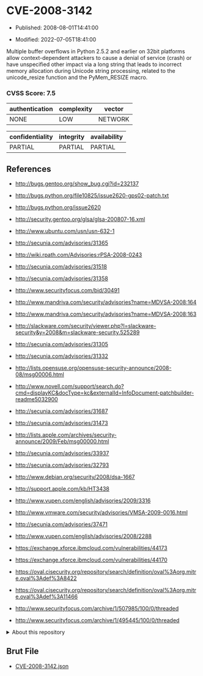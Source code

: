 # CVE-2008-3142

- Published: 2008-08-01T14:41:00

- Modified: 2022-07-05T18:41:00

Multiple buffer overflows in Python 2.5.2 and earlier on 32bit platforms allow context-dependent attackers to cause a denial of service (crash) or have unspecified other impact via a long string that leads to incorrect memory allocation during Unicode string processing, related to the unicode_resize function and the PyMem_RESIZE macro.

### CVSS Score: **7.5**

| authentication | complexity | vector |
| --- | --- | --- |
| NONE | LOW | NETWORK |

| confidentiality | integrity | availability |
| --- | --- | --- |
| PARTIAL | PARTIAL | PARTIAL |

## References

* http://bugs.gentoo.org/show_bug.cgi?id=232137

* http://bugs.python.org/file10825/issue2620-gps02-patch.txt

* http://bugs.python.org/issue2620

* http://security.gentoo.org/glsa/glsa-200807-16.xml

* http://www.ubuntu.com/usn/usn-632-1

* http://secunia.com/advisories/31365

* http://wiki.rpath.com/Advisories:rPSA-2008-0243

* http://secunia.com/advisories/31518

* http://secunia.com/advisories/31358

* http://www.securityfocus.com/bid/30491

* http://www.mandriva.com/security/advisories?name=MDVSA-2008:164

* http://www.mandriva.com/security/advisories?name=MDVSA-2008:163

* http://slackware.com/security/viewer.php?l=slackware-security&y=2008&m=slackware-security.525289

* http://secunia.com/advisories/31305

* http://secunia.com/advisories/31332

* http://lists.opensuse.org/opensuse-security-announce/2008-08/msg00006.html

* http://www.novell.com/support/search.do?cmd=displayKC&docType=kc&externalId=InfoDocument-patchbuilder-readme5032900

* http://secunia.com/advisories/31687

* http://secunia.com/advisories/31473

* http://lists.apple.com/archives/security-announce/2009/Feb/msg00000.html

* http://secunia.com/advisories/33937

* http://secunia.com/advisories/32793

* http://www.debian.org/security/2008/dsa-1667

* http://support.apple.com/kb/HT3438

* http://www.vupen.com/english/advisories/2009/3316

* http://www.vmware.com/security/advisories/VMSA-2009-0016.html

* http://secunia.com/advisories/37471

* http://www.vupen.com/english/advisories/2008/2288

* https://exchange.xforce.ibmcloud.com/vulnerabilities/44173

* https://exchange.xforce.ibmcloud.com/vulnerabilities/44170

* https://oval.cisecurity.org/repository/search/definition/oval%3Aorg.mitre.oval%3Adef%3A8422

* https://oval.cisecurity.org/repository/search/definition/oval%3Aorg.mitre.oval%3Adef%3A11466

* http://www.securityfocus.com/archive/1/507985/100/0/threaded

* http://www.securityfocus.com/archive/1/495445/100/0/threaded

<details>
<summary>About this repository</summary> 

  This repository is part of the project [Live Hack CVE](https://github.com/Live-Hack-CVE). Main website can be found [www.live-hack.org](https://www.live-hack.org) 
  
  Made by [Sn0wAlice](https://github.com/Sn0wAlice) for the people that care about security and need to have a feed of the latest CVEs. Hope you enjoy it, don't forget to star the repo and follow me on [Twitter](https://twitter.com/Sn0wAlice) and [Github](https://github.com/Sn0wAlice). And that is my [personnal website](https://www.alice-snow.me/)

  - [Home Page](https://github.com/Live-Hack-CVE)
  - [Framework](https://github.com/Live-Hack-CVE/cve-framework)
  - [CVE database](https://github.com/Live-Hack-CVE/full_database)
  - [Changelog](https://github.com/Live-Hack-CVE/Changelog)
</details>

## Brut File

* [CVE-2008-3142.json](https://raw.githubusercontent.com/Live-Hack-CVE/full_database/main/cves/2008/CVE-2008-3142.json)

